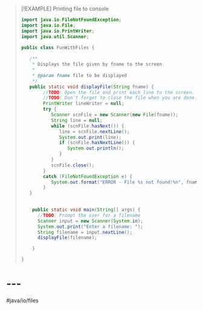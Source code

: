 
> [!EXAMPLE] Printing file to console
> ```java
> import java.io.FileNotFoundException;
> import java.io.File;
> import java.io.PrintWriter;
> import java.util.Scanner;
> 
> public class FunWithFiles {
>    
>    /**
>     * Displays the file given by fname to the screen
>     * 
>     * @param fname file to be displayed
>     */
>    public static void displayFile(String fname) {
>         //TODO: Open the file and print each line to the screen.
>         //TODO: Don't forget to close the file when you are done.
>         PrintWriter lineWriter = null;
>         try {
>            Scanner scnFile = new Scanner(new File(fname));
>            String line = null;
>            while (scnFile.hasNext()) {
>               line = scnFile.nextLine();
>               System.out.print(line);
>               if (scnFile.hasNextLine()) {
>                  System.out.println();
>               }
>            }
>            scnFile.close();
>         } 
>         catch (FileNotFoundException e) {
>            System.out.format("ERROR - File %s not found!%n", fname);
>         }
>    }
>    
> 
>     public static void main(String[] args) {
>       //TODO: Prompt the user for a filename        
>       Scanner input = new Scanner(System.in);
>       System.out.print("Enter a filename: ");
>       String filename = input.nextLine();
>       displayFile(filename);
> 
>     }
> 
> }
> ```


# ---
#java/io/files